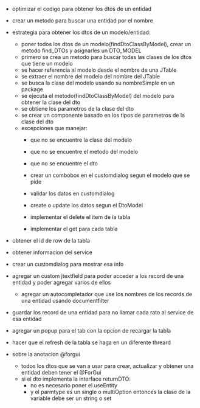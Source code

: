 - optimizar el codigo para obtener los dtos de un entidad
- crear un metodo para buscar una entidad por el nombre

- estrategia para obtener los dtos de un modelo/entidad:
	- poner todos los dtos de un modelo(findDtoClassByModel), crear un metodo find_DTOs y asignarles un DTO_MODEL
	- primero se crea un metodo para buscar todas las clases de los dtos que tiene un modelo
	- se hacer referencia al modelo desde el nombre de una JTable
	- se extraer el nombre del modelo del nombre del JTable
	- se busca la clase del modelo usando su nombreSimple en un package
	- se ejecuta el metodo(findDtoClassByModel) del modelo para obtener la clase del dto
	- se obtiene los parametros de la clase del dto
	- se crear un componente basado en los tipos de parametros de la clase del dto
	- excepciones que manejar:
		- que no se encuentre la clase del modelo
		- que no se encuentre el metodo del modelo
		- que no se encuentre el dto
		
		- crear un combobox en el customdialog segun el modelo que se pide
		- validar los datos en customdialog
		- create o update los datos segun el DtoModel
		- implementar el delete el item de la tabla
		- implementar el get para cada tabla
		
		
- obtener el id de row de la tabla
- obtener informacion del service
- crear un customdialog para mostrar esa info


- agregar un custom jtextfield para poder acceder a los record de una entidad y poder agregar varios de ellos
	- agregar un autocompletador que use los nombres de los records de una entidad usando documentfilter
- guardar los record de una entidad para no llamar cada rato al service de esa entidad


- agregar un popup para el tab con la opcion de recargar la tabla
- hacer que el refresh de la tabla se haga en un diferente threard


- sobre la anotacion @forgui
	- todos los dtos que se van a usar para crear, actualizar y obtener una entidad deben tener el @ForGui
	- si el dto implementa la interface returnDTO:
		- no es necesario poner el useEntity
		- y el parmtype es un single o multiOption entonces la clase de la variable debe ser un string o set<String>